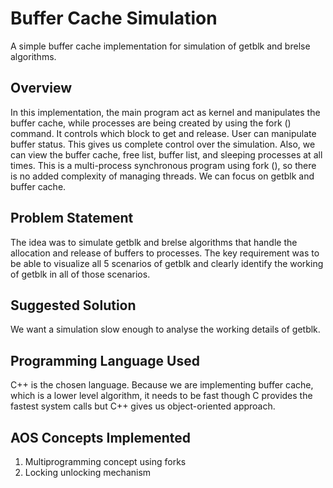 # Buffer Cache Simulation
A simple buffer cache implementation for simulation of getblk and brelse algorithms.
## Overview
In this implementation, the main program act as kernel and manipulates the buffer cache, while processes are being created by using the fork () command. It controls which block to get and release. User can manipulate buffer status. This gives us complete control over the simulation. Also, we can view the buffer cache, free list, buffer list, and sleeping processes at all times. This is a multi-process synchronous program using fork (), so there is no added complexity of managing threads. We can focus on getblk and buffer cache.
## Problem Statement
The idea was to simulate getblk and brelse algorithms that handle the allocation and release of buffers to processes. The key requirement was to be able to visualize all 5 scenarios of getblk and clearly identify the working of getblk in all of those scenarios.
## Suggested Solution
We want a simulation slow enough to analyse the working details of getblk.
## Programming Language Used
C++ is the chosen language. Because we are implementing buffer cache, which is a lower level algorithm, it needs to be fast though C provides the fastest system calls but C++ gives us object-oriented approach.
## AOS Concepts Implemented
1. Multiprogramming concept using forks
2. Locking unlocking mechanism
